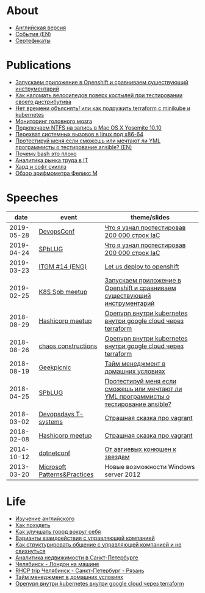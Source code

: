 # About
* [Английская версия](README.md)
* [События (EN)](about.md)
* [Сертефикаты](certs.md)

# Publications
* [Запускаем приложение в Openshift и сравниваем существующий инструментарий](it/deploy2openshift-ru.md)
* [Как наломать велосипедов поверх костылей при тестировании своего дистрибутива](https://habr.com/post/342216/)
* [Нет времени объяснять! или как подружить terraform с minikube и kubernetes](https://habr.com/post/340884/)
* [Мониторинг головного мозга](https://habr.com/post/339330/)
* [Подключаем NTFS на запись в Mac OS X Yosemite 10.10](https://habr.com/post/246517/)
* [Перехват системных вызовов в linux под x86-64](https://habr.com/post/110369)
* [Протестируй меня если сможешь или мечтают ли YML программисты о тестирование ansible? (EN)](it/test-ansible-roles-via-testkitchen-inside-hyperv.md)
* [Почему bash это плохо](it/make-cm-not-bash-ru.md)
* [Аналитика рынка труда в IT](it/about-it.md)
* [Хард и софт скиллз](it/hard-soft-skills.md)
* [Обзор арифмометра Феликс М](https://habr.com/post/169629/)

# Speeches

| date       | event | theme/slides |
|------------|-------|--------------|
| 2019-05-28 | [DevopsConf](http://devopsconf.io/moscow-rit/2019/abstracts/4906) | [Что я узнал протестировав 200 000 строк IaC](it/200k_iac.md) |
| 2019-04-24 | [SPbLUG](http://spblug.org/) | [Что я узнал протестировав 200 000 строк IaC](it/200k_iac.md) |
| 2019-03-23 | [ITGM #14 (ENG)](https://piter-united.ru/#rec91713889) | [Let us deploy to openshift](it/deploy2openshift-ru.md) |
| 2019-02-25 | [K8S Spb meetup](https://www.meetup.com/kubernetes-spb/events/258970186/) | [Запускаем приложение в Openshift и сравниваем существующий инструментарий](it/deploy2openshift-ru.md) |
| 2018-08-29 | [Hashicorp meetup](https://www.meetup.com/St-Petersburg-Russia-HashiCorp-User-Group/events/253644141/) | [Openvpn внутри kubernetes внутри google cloud через terraform](it/gce4vpn.md) |
| 2018-08-26 | [chaos constructions](https://chaosconstructions.ru/) | [Openvpn внутри kubernetes внутри google cloud через terraform](it/gce4vpn.md1) |
| 2018-08-19 | [Geekpicnic](https://vk.com/geekpicnicspb2018) | [Тайм менеджмент в домашних условиях](life/time-management-irl.md) |
| 2018-04-25 | [SPbLUG](http://spblug.org/) | [Протестируй меня если сможешь или мечтают ли YML программисты о тестирование ansible?](it/test-ansible-roles-via-testkitchen-inside-hyperv.md) |
| 2018-03-02 | [Devopsdays T-systems](https://www.t-systems.com/) | [Страшная сказка про vagrant](it/how-to-test-custom-os-distr.m) |
| 2018-02-08 | [Hashicorp meetup](https://www.meetup.com/St-Petersburg-Russia-HashiCorp-User-Group/events/247154437/) | [Страшная сказка про vagrant](it/how-to-test-custom-os-distr.m) |
| 2014-10-12 | [dotnetconf](http://dotnetconf.ru/materialy/monitoringandalerting) | [От авгиевых конюшен к звездам](it/monolith-to-microservices.md) |
| 2013-03-20 | [Microsoft Patterns&Practices](http://ineta.ru/MPPC/Meeting/2013-03-20-18-30) | Новые возможности Windows server 2012 | 

# Life
* [Изучение английского](life/how-to-english.md)
* [Как похудеть](life/how-to-lose-weight.md)
* [Как улучшать город вокруг себя](life/how-to-improve-your-town.md)
* [Варианты взаидоействия с управляющей компанией](life/how-to-contact-with-uk.md)
* [Как структурировать общение с управляющей компанией и не свихнуться](life/how-to-mange-tasks.md)
* [Аналитика недвижимости в Санкт-Петербурге](life/about-aparts.md)
* [Челябинск - Лондон на машине](http://autokadabra.ru/shouts/53220)
* [RHCP trip Челябинск - Санкт-Петербург - Рязань](http://autokadabra.ru/shouts/51038)
* [Тайм менеджмент в домашних условиях](life/time-management.md)
* [Openvpn внутри kubernetes внутри google cloud через terraform](gce4vpn.md)
